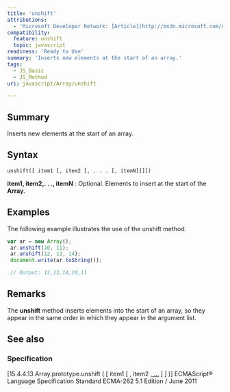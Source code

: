 ```yaml
---
title: 'unshift'
attributions:
  - 'Microsoft Developer Network: [Article](http://msdn.microsoft.com/en-us/library/ie/ezk94dwt(v=vs.94).aspx)'
compatibility:
  feature: unshift
  topic: javascript
readiness: 'Ready to Use'
summary: 'Inserts new elements at the start of an array.'
tags:
  - JS_Basic
  - JS_Method
uri: javascript/Array/unshift

---
```

## Summary

Inserts new elements at the start of an array.

## Syntax

    unshift([ item1 [, item2 [, . . . [, itemN]]]])

**item1, item2,. . ., itemN**
:   Optional. Elements to insert at the start of the **Array**.

## Examples

The following example illustrates the use of the unshift method.

``` js
var ar = new Array();
 ar.unshift(10, 11);
 ar.unshift(12, 13, 14);
 document.write(ar.toString());

 // Output: 12,13,14,10,11
```

## Remarks

The **unshift** method inserts elements into the start of an array, so they appear in the same order in which they appear in the argument list.

## See also

### Specification

[15.4.4.13 Array.prototype.unshift ( [ item1 [ , item2 [ , …](http://www.ecma-international.org/ecma-262/5.1/#sec-15.4.4.13) ] ] )] ECMAScript® Language Specification Standard ECMA-262 5.1 Edition / June 2011

